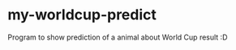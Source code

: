 my-worldcup-predict
===================

Program to show prediction of a animal about World Cup result :D
